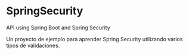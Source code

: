 # SpringSecurity
API using Spring Boot and Spring Security

Un proyecto de ejemplo para aprender Spring Security utilizando varios tipos de validaciones.
